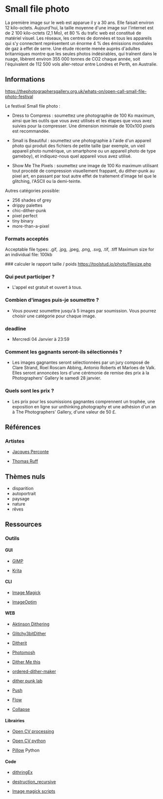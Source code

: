 # Small file photo

La première image sur le web est apparue il y a 30 ans. Elle faisait environ 12 kilo-octets. Aujourd'hui, la taille moyenne d'une image sur l'internet est de 2 100 kilo-octets (2,1 Mo), et 80 % du trafic web est constitué de matériel visuel. Les réseaux, les centres de données et tous les appareils qui s'y connectent représentent un énorme 4 % des émissions mondiales de gaz à effet de serre. Une étude récente menée auprès d'adultes britanniques montre que les seules photos indésirables, qui traînent dans le nuage, libèrent environ 355 000 tonnes de CO2 chaque année, soit l'équivalent de 112 500 vols aller-retour entre Londres et Perth, en Australie.

## Informations

https://thephotographersgallery.org.uk/whats-on/open-call-small-file-photo-festival 

Le festival Small file photo :

- Dress to Compress : soumettez une photographie de 100 Ko maximum, ainsi que les outils que vous avez utilisés et les étapes que vous avez suivies pour la compresser. Une dimension minimale de 100x100 pixels est recommandée.
 
- Small is Beautiful : soumettez une photographie à l'aide d'un appareil photo qui produit des fichiers de petite taille (par exemple, un vieil appareil photo numérique, un smartphone ou un appareil photo de type gameboy), et indiquez-nous quel appareil vous avez utilisé.
 
- Show Me The Pixels : soumettez une image de 100 Ko maximum utilisant tout procédé de compression visuellement frappant, du dither-punk au pixel art, en passant par tout autre effet de traitement d'image tel que le glitching, l'ASCII ou la demi-teinte.

Autres catégories possible:
- 256 shades of grey
- drippy palettes
- chic-dither-punk
- pixel perfect
- tiny binary
- more-than-a-pixel


### Formats acceptés 
Acceptable file types: .gif, .jpg, .jpeg, .png, .svg, .tif, .tiff
Maximum size for an individual file: 100kb

### calculer le rapport taille / poids
https://toolstud.io/photo/filesize.php

### Qui peut participer ?

- L'appel est gratuit et ouvert à tous.

### Combien d'images puis-je soumettre ?

- Vous pouvez soumettre jusqu'à 5 images par soumission. Vous pourrez choisir une catégorie pour chaque image.

### deadline

- Mercredi 04 Janvier à 23:59 

### Comment les gagnants seront-ils sélectionnés ?

- Les images gagnantes seront sélectionnées par un jury composé de Clare Strand, Roel Roscam Abbing, Antonio Roberts et Marloes de Valk. Elles seront annoncées lors d'une cérémonie de remise des prix à la Photographers' Gallery le samedi 28 janvier.

### Quels sont les prix ?

- Les prix pour les soumissions gagnantes comprennent un trophée, une exposition en ligne sur unthinking.photography et une adhésion d'un an à The Photographers' Gallery, d'une valeur de 50 £. 

## Références

### Artistes

- [Jacques Perconte](https://www.jacquesperconte.com/)

- [Thomas Ruff](https://www.paris-art.com/jpegs-ou-limage-ecran/)


## Thèmes nuls

- disparition
- autoportrait
- paysage
- nature
- rêves


## Ressources

### Outils

#### GUI

- [GIMP](https://www.gimp.org/)

- [Krita](https://krita.org/fr/)

#### CLI

- [Image Magick](https://github.com/RandomLab/smallFilePhoto/tree/main/image_magick_scrips)

- [ImageOptim](https://imageoptim.com/command-line.html)

#### WEB

- [Aktinson Dithering](https://gazs.github.io/canvas-atkinson-dither/)

- [Glitchy3bitDither](http://jkirchartz.com/Glitchy3bitdither/)

- [Ditherit](https://ditherit.com/)

- [Photomosh](https://photomosh.com/)

- [Dither Me this](https://doodad.dev/dither-me-this/)

- [ordered-dither-maker](https://seansleblanc.itch.io/ordered-dither-maker)

- [dither punk lab](https://surma.dev/lab/ditherpunk/lab.html)

- [Push](https://push.constraint.systems/)

- [Flow](https://flow.constraint.systems/)

- [Collapse](https://collapse.constraint.systems/)

#### Librairies

- [Open CV processing](https://github.com/atduskgreg/opencv-processing)

- [Open CV python](https://docs.opencv.org/4.x/d6/d00/tutorial_py_root.html)

- [Pillow](https://pillow.readthedocs.io/en/stable/) Python

#### Code

- [dithringEx](https://github.com/RandomLab/smallFilePhoto/tree/main/dithringEx)

- [destruction_recursive](https://github.com/RandomLab/smallFilePhoto/tree/main/destruction_recursive)

- [Image magick scripts](https://github.com/RandomLab/smallFilePhoto/tree/main/image_magick_scrips)